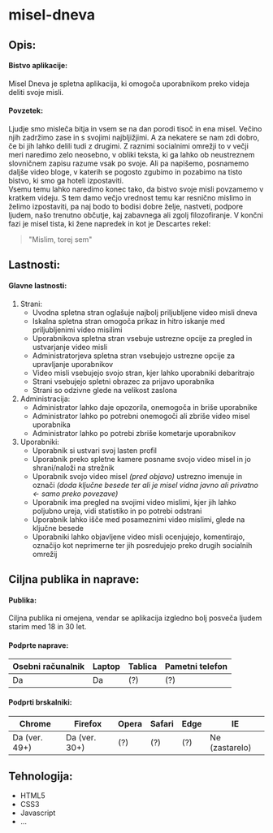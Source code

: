 # misel-dneva

## Opis:

#### Bistvo aplikacije:
Misel Dneva je spletna aplikacija, ki omogoča uporabnikom preko videja deliti svoje misli.

#### Povzetek:
Ljudje smo misleča bitja in vsem se na dan porodi tisoč in ena misel. Večino njih zadržimo zase in s svojimi najbljižjimi. A za nekatere se nam zdi dobro, če bi jih lahko delili tudi z drugimi. Z raznimi socialnimi omrežji to v večji meri naredimo zelo neosebno, v obliki teksta, ki ga lahko ob neustreznem slovničnem zapisu razume vsak po svoje. Ali pa napišemo, posnamemo daljše video bloge, v katerih se pogosto zgubimo in pozabimo na tisto bistvo, ki smo ga hoteli izpostaviti. <br> Vsemu temu lahko naredimo konec tako, da bistvo svoje misli povzamemo v kratkem videju. S tem damo večjo vrednost temu kar resnično mislimo in želimo izpostaviti, pa naj bodo to bodisi dobre želje, nastveti, podpore ljudem, našo trenutno občutje, kaj zabavnega ali zgolj filozofiranje. V končni fazi je misel tista, ki žene napredek in kot je Descartes rekel:

> "Mislim, torej sem"

## Lastnosti:

#### Glavne lastnosti:
1. Strani:
   * Uvodna spletna stran oglašuje najbolj priljubljene video misli dneva
   * Iskalna spletna stran omogoča prikaz in hitro iskanje med priljubljenimi video misilimi
   * Uporabnikova spletna stran vsebuje ustrezne opcije za pregled in ustvarjanje video misli
   * Administratorjeva spletna stran vsebujejo ustrezne opcije za upravljanje uporabnikov
   * Video misli vsebujejo svojo stran, kjer lahko uporabniki debaritrajo
   * Strani vsebujejo spletni obrazec za prijavo uporabnika
   * Strani so odzivne glede na velikost zaslona
2. Administracija:
   * Administrator lahko daje opozorila, onemogoča in briše uporabnike
   * Administrator lahko po potrebni onemogoči ali zbriše video misel uporabnika
   * Administrator lahko po potrebi zbriše kometarje uporabnikov
3. Uporabniki:
   * Uporabnik si ustvari svoj lasten profil
   * Uporabnik preko spletne kamere posname svojo video misel in jo shrani/naloži na strežnik
   * Uporabnik svojo video misel *(pred objavo)* ustrezno imenuje in označi *(doda ključne besede ter ali je misel vidna javno ali privatno <- samo preko povezave)*
   * Uporabnik ima pregled na svojimi video mislimi, kjer jih lahko poljubno ureja, vidi statistiko in po potrebi odstrani
   * Uporabnik lahko išče med posameznimi video mislimi, glede na ključne besede
   * Uporabniki lahko objavljene video misli ocenjujejo, komentirajo, označijo kot neprimerne ter jih posredujejo preko drugih socialnih omrežij

## Ciljna publika in naprave:

#### Publika:
Ciljna publika ni omejena, vendar se aplikacija izgledno bolj posveča ljudem starim med 18 in 30 let.

#### Podprte naprave:

Osebni računalnik | Laptop | Tablica | Pametni telefon
----------------- | ------ | ------- | ---------------
 Da | Da | (?) | (?)
 
#### Podprti brskalniki:

Chrome | Firefox | Opera | Safari | Edge | IE
------ | ------- | ----- | ------ | ---- | --
Da (ver. 49+) | Da (ver. 30+) | (?) | (?) | (?) | Ne (zastarelo)

## Tehnologija:

* HTML5
* CSS3
* Javascript
* ...